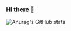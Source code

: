 ### Hi there 👋
![Anurag's GitHub stats](https://github-readme-stats.vercel.app/api?username=Ritik4388&show_icons=true&theme=gotham&bg_color=00000000)

<!--
**Ritik4388/Ritik4388** is a ✨ _special_ ✨ repository because its `README.md` (this file) appears on your GitHub profile.

Here are some ideas to get you started:

- 🔭 I’m currently working on ...
- 🌱 I’m currently learning ...
- 👯 I’m looking to collaborate on ...
- 🤔 I’m looking for help with ...
- 💬 Ask me about ...
- 📫 How to reach me: ...
- 😄 Pronouns: ...
- ⚡ Fun fact: ...
-->
